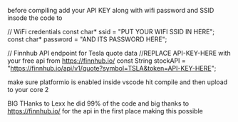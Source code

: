 before compiling add your API KEY along with wifi password and SSID insode the code to 

// WiFi credentials
const char* ssid = "PUT YOUR WIFI SSID IN HERE";
const char* password = "AND ITS PASSWORD HERE";

// Finnhub API endpoint for Tesla quote data //REPLACE API-KEY-HERE with your free api from https://finnhub.io/
const String stockAPI = "https://finnhub.io/api/v1/quote?symbol=TSLA&token=API-KEY-HERE";

make sure platformio is enabled inside vscode hit compile and then upload to your core 2

BIG THanks to Lexx he did 99% of the code and big thanks to https://finnhub.io/ for the api in the first place making this possible

